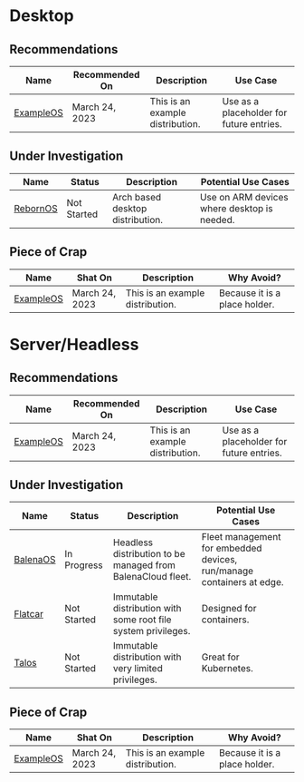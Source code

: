# Desktop

## Recommendations

| Name | Recommended On | Description | Use Case |
| ---- | -------------- | ----------- | -------- |
| [ExampleOS](https://127.0.0.1/404.htm) | March 24, 2023 | This is an example distribution. | Use as a placeholder for future entries. |

## Under Investigation

| Name | Status | Description | Potential Use Cases |
| ---- | ------ | ----------- | ------------------- |
| [RebornOS](https://www.rebornos.org/) | Not Started | Arch based desktop distribution. | Use on ARM devices where desktop is needed. |

## Piece of Crap

| Name | Shat On | Description | Why Avoid? |
| ---- | ------- | ----------- | ---------- |
| [ExampleOS](https://127.0.0.1/404.htm) | March 24, 2023 | This is an example distribution. | Because it is a place holder. |

# Server/Headless

## Recommendations

| Name | Recommended On | Description | Use Case |
| ---- | -------------- | ----------- | -------- |
| [ExampleOS](https://127.0.0.1/404.htm) | March 24, 2023 | This is an example distribution. | Use as a placeholder for future entries. |

## Under Investigation

| Name | Status | Description | Potential Use Cases |
| ---- | ------ | ----------- | ------------------- |
| [BalenaOS](https://www.balena.io/os) | In Progress | Headless distribution to be managed from BalenaCloud fleet. | Fleet management for embedded devices, run/manage containers at edge. |
| [Flatcar](https://www.flatcar.org/) | Not Started | Immutable distribution with some root file system privileges. | Designed for containers. |
| [Talos](https://www.talos.dev/) | Not Started | Immutable distribution with very limited privileges. | Great for Kubernetes. |

## Piece of Crap

| Name | Shat On | Description | Why Avoid? |
| ---- | ------- | ----------- | ---------- |
| [ExampleOS](https://127.0.0.1/404.htm) | March 24, 2023 | This is an example distribution. | Because it is a place holder. |